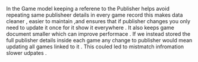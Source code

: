 In the Game model keeping a referene to the Publisher helps avoid repeating same publisheer details in every game record this makes data cleaner , easier to maintain ,and ensures that if publisher changes you only need to update it once for it show it everywhere . It also keeps game document smaller which can improve performace . If we instead stored the full publisher details inside each game any change to publisher would mean updating all games linked to it . This couled led to mistmatch infromation slower udpates .
